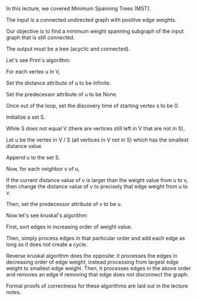 In this lecture, we covered Minimum Spanning Trees (MST). 

The input is a connected undirected graph with positive edge weights. 

Our objective is to find a minimum weight spanning subgraph of the input graph that is still connected. 

The output must be a tree (acyclic and connected). 

Let's see Prim's algorithm: 

For each vertex u in V,

Set the distance attribute of u to be infinite.

Set the predecessor attribute of u to be None. 

Once out of the loop, set the discovery time of starting vertex s to be 0. 

Initialize a set S. 

While S does not equal V (there are vertices still left in V that are not in S),

Let u be the vertex in V / S (all vertices in V not in S) which has the smallest distance value. 

Append u to the set S. 

Now, for each neighbor v of u, 

If the current distance value of v is larger than the weight value from u to v, then change the distance value of v to precisely that edge weight from u to v. 

Then, set the predecessor attribute of v to be u. 

Now let's see kruskal's algorithm:

First, sort edges in increasing order of weight value. 

Then, simply process edges in that particular order and add each edge as long as it does not create a cycle. 

Reverse kruskal algorithm does the opposite: it processes the edges in decreasing order of edge weight, instead processing from largest edge weight to smallest edge weight. 
Then, it processes edges in the above order and removes an edge if removing that edge does not disconnect the graph. 

Formal proofs of correctness for these algorithms are laid out in the lecture notes. 

